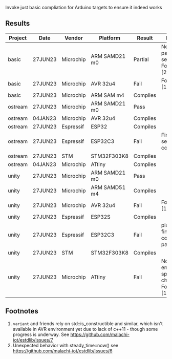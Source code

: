 Invoke just basic compliation for Arduino targets to ensure it indeed works

## Results

| Project  |   Date  | Vendor    | Platform      | Result   | Notes |
| -------- | ------- | --------- | ------------- | -------- | -----
| basic    | 27JUN23 | Microchip | ARM SAMD21 m0 | Partial  | Nearly passes see Footnote [2]
| basic    | 27JUN23 | Microchip | AVR 32u4      | Fail     | Footnote [1]
| basic    | 27JUN23 | Microchip | ARM SAM m4    | Compiles |
| ostream  | 27JUN23 | Microchip | ARM SAMD21 m0 | Pass     |
| ostream  | 04JAN23 | Microchip | AVR 32u4      | Compiles |
| ostream  | 27JUN23 | Espressif | ESP32         | Compiles |
| ostream  | 27JUN23 | Espressif | ESP32C3       | Fail     | Firmware seems corrupted
| ostream  | 27JUN23 | STM       | STM32F303K8   | Compiles |
| ostream  | 04JAN23 | Microchip | ATtiny        | Compiles |
| unity    | 27JUN23 | Microchip | ARM SAMD21 m0 | Pass     |
| unity    | 27JUN23 | Microchip | ARM SAMD51 m4 | Compiles |
| unity    | 27JUN23 | Microchip | AVR 32u4      | Fail     | Footnote [1]
| unity    | 27JUN23 | Espressif | ESP32S        | Compiles |
| unity    | 27JUN23 | Espressif | ESP32C3       | Fail     | pio can't find compiler package
| unity    | 27JUN23 | STM       | STM32F303K8   | Compiles |
| unity    | 27JUN23 | Microchip | ATtiny        | Fail     | Not enough space on chip + Footnote [1]

## Footnotes

1. `variant` and friends rely on std::is_constructible and similar, which isn't available in AVR environment yet due to lack of c++11 - though some progress is underway.  See https://github.com/malachi-iot/estdlib/issues/7
2.  Unexpected behavior with steady_time::now() see https://github.com/malachi-iot/estdlib/issues/6